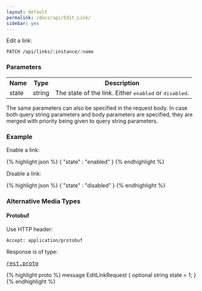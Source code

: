 ```yaml
---
layout: default
permalink: /docs/api/Edit_Link/
sidebar: yes
---
```


Edit a link:

    PATCH /api/links/:instance/:name


### Parameters

<table class="inline">
  <tr>
    <th>Name</th>
    <th>Type</th>
    <th>Description</th>
  </tr>
  <tr>
    <td class="code">state</td>
    <td class="code">string</td>
    <td>The state of the link. Either <tt>enabled</tt> or <tt>disabled</tt>.</td>
  </tr>
</table>

The same parameters can also be specified in the request body. In case both query string parameters and body parameters are specified, they are merged with priority being given to query string parameters.

### Example

Enable a link:

{% highlight json %}
{
  "state" : "enabled"
}
{% endhighlight %}

Disable a link:

{% highlight json %}
{
  "state" : "disabled"
}
{% endhighlight %}

### Alternative Media Types

#### Protobuf

Use HTTP header:

    Accept: application/protobuf
    
Response is of type:

<pre class="r header"><a href="/docs/api/rest.proto/">rest.proto</a></pre>
{% highlight proto %}
message EditLinkRequest {
  optional string state = 1;
}
{% endhighlight %}
